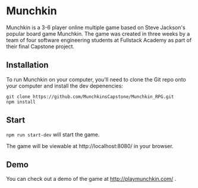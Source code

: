 # Munchkin

Munchkin is a 3-6 player online multiple game based on Steve Jackson's popular board game Munchkin. The game was created in three weeks by a team of four software engineering students at Fullstack Academy as part of their final Capstone project. 

## Installation

To run Munchkin on your computer, you'll need to clone the Git repo onto your computer and install the dev depenencies:

```
git clone https://github.com/MunchkinsCapstone/Munchkin_RPG.git
npm install
```

## Start

`npm run start-dev` will start the game.

The game will be viewable at http://localhost:8080/ in your browser.

## Demo
You can check out a demo of the game at http://playmunchkin.com/ .
